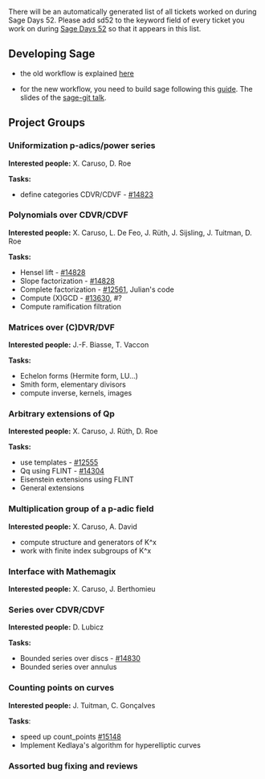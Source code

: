 There will be an automatically generated list of all tickets worked on during Sage Days 52. Please add sd52 to the keyword field of every ticket you work on during [Sage Days 52](http://wiki.sagemath.org/sagedays-padics-Rennes) so that it appears in this list.

## Developing Sage

* the old workflow is explained [here](http://www.sagemath.org/doc/developer/)

* for the new workflow, you need to build sage following this [guide](https://github.com/sagemath/trac_to_gh/wiki/QuickStartSageGit). The slides of the [sage-git talk](http://drugtestbots.info/rennes.pdf). 

## Project Groups

### Uniformization p-adics/power series

**Interested people:** X. Caruso, D. Roe

**Tasks:**

* define categories CDVR/CDVF - [#14823](https://trac.sagemath.org/ticket/14823)

### Polynomials over CDVR/CDVF

**Interested people:** X. Caruso, L. De Feo, J. Rüth, J. Sijsling, J. Tuitman, D. Roe

**Tasks:**

* Hensel lift - [#14828](https://trac.sagemath.org/ticket/14828)
* Slope factorization - [#14828](https://trac.sagemath.org/ticket/14828)
* Complete factorization - [#12561](https://trac.sagemath.org/ticket/12561), Julian's code
* Compute (X)GCD - [#13630](https://trac.sagemath.org/ticket/13630), #?
* Compute ramification filtration

### Matrices over (C)DVR/DVF

**Interested people:** J.-F. Biasse, T. Vaccon 

**Tasks:**

* Echelon forms (Hermite form, LU...)
* Smith form, elementary divisors
* compute inverse, kernels, images

### Arbitrary extensions of Qp

**Interested people:** X. Caruso, J. Rüth, D. Roe

**Tasks:**

* use templates - [#12555](https://trac.sagemath.org/ticket/12555)
* Qq using FLINT - [#14304](https://trac.sagemath.org/ticket/14304)
* Eisenstein extensions using FLINT
* General extensions

### Multiplication group of a p-adic field

**Interested people:** X. Caruso, A. David

* compute structure and generators of K^x
* work with finite index subgroups of K^x

### Interface with Mathemagix

**Interested people:** X. Caruso, J. Berthomieu

### Series over CDVR/CDVF

**Interested people:** D. Lubicz

**Tasks:**

* Bounded series over discs - [#14830](https://trac.sagemath.org/ticket/14830)
* Bounded series over annulus

### Counting points on curves

**Interested people:** J. Tuitman, C. Gonçalves

**Tasks**:

* speed up count_points [#15148](https://trac.sagemath.org/ticket/15148)
* Implement Kedlaya's algorithm for hyperelliptic curves

### Assorted bug fixing and reviews
